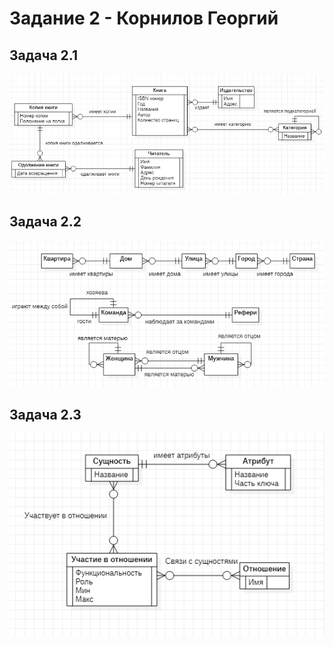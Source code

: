 # Задание 2 - Корнилов Георгий

## Задача 2.1

![](task1.png)

## Задача 2.2

![](task2.png)

## Задача 2.3

![](task3.png)